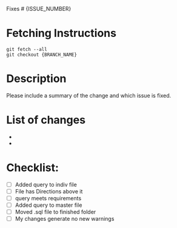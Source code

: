 Fixes # {ISSUE_NUMBER}

# Fetching Instructions
```shell
git fetch --all
git checkout {BRANCH_NAME}
```

# Description
Please include a summary of the change and which issue is fixed.

# List of changes
- 
- 

# Checklist:
- [ ] Added query to indiv file
- [ ] File has Directions above it
- [ ] query meets requirements
- [ ] Added query to master file
- [ ] Moved .sql file to finished folder
- [ ] My changes generate no new warnings